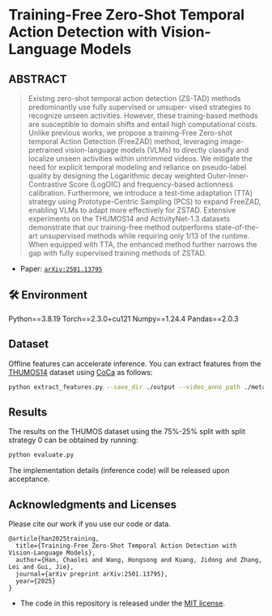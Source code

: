 # Training-Free Zero-Shot Temporal Action Detection with Vision-Language Models

<!--
[Michaël Defferrard](https://deff.ch),
[Kirell Benzi](https://kirellbenzi.com),
[Pierre Vandergheynst](https://people.epfl.ch/pierre.vandergheynst),
[Xavier Bresson](https://www.ntu.edu.sg/home/xbresson). 
International Society for Music Information Retrieval Conference (ISMIR), 2017.\
-->

## ABSTRACT

> Existing zero-shot temporal action detection (ZS-TAD) 
> methods predominantly use fully supervised or unsuper-
> vised strategies to recognize unseen activities. However, 
> these training-based methods are susceptible to domain 
> shifts and entail high computational costs. Unlike previous 
> works, we propose a training-Free Zero-shot temporal Action 
> Detection (FreeZAD) method, leveraging image-pretrained 
> vision-language models (VLMs) to directly classify and 
> localize unseen activities within untrimmed videos. We 
> mitigate the need for explicit temporal modeling and reliance 
> on pseudo-label quality by designing the Logarithmic decay 
> weighted Outer-Inner-Contrastive Score (LogOIC) and 
> frequency-based actionness calibration. Furthermore, we 
> introduce a test-time adaptation (TTA) strategy using 
> Prototype-Centric Sampling (PCS) to expand FreeZAD, enabling 
> VLMs to adapt more effectively for ZSTAD. Extensive experiments 
> on the THUMOS14 and ActivityNet-1.3 datasets demonstrate that
> our training-free method outperforms state-of-the-art unsupervised 
> methods while requiring only 1/13 of the runtime. When equipped 
> with TTA, the enhanced method further narrows the gap with fully 
> supervised training methods of ZSTAD.

* Paper: [`arXiv:2501.13795`](https://arxiv.org/abs/2501.13795)

## 🛠 Environment
Python==3.8.19
Torch==2.3.0+cu121
Numpy==1.24.4
Pandas==2.0.3

## Dataset

Offline features can accelerate inference. You can extract features from the [THUMOS14] dataset using [CoCa] as follows:
```bash
python extract_features.py --save_dir ./output --video_anno_path ./meta/thumos_annotations.json --video_path_file ./videos
```
[THUMOS14]:https://www.crcv.ucf.edu/THUMOS14/home.html
[CoCa]: https://arxiv.org/abs/2205.01917

## Results

The results on the THUMOS dataset using the 75%-25% split with split strategy 0 can be obtained by running:
```bash
python evaluate.py
```
The implementation details (inference code) will be released upon acceptance.


## Acknowledgments and Licenses

Please cite our work if you use our code or data.

```
@article{han2025training,
  title={Training-Free Zero-Shot Temporal Action Detection with Vision-Language Models},
  author={Han, Chaolei and Wang, Hongsong and Kuang, Jidong and Zhang, Lei and Gui, Jie},
  journal={arXiv preprint arXiv:2501.13795},
  year={2025}
}
```

* The code in this repository is released under the [MIT license](LICENSE.txt).

